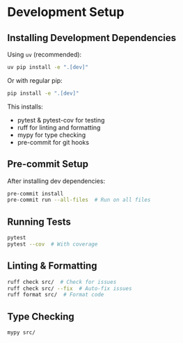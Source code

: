 # Development Setup

## Installing Development Dependencies

Using `uv` (recommended):
```bash
uv pip install -e ".[dev]"
```

Or with regular pip:
```bash
pip install -e ".[dev]"
```

This installs:
- pytest & pytest-cov for testing
- ruff for linting and formatting
- mypy for type checking
- pre-commit for git hooks

## Pre-commit Setup

After installing dev dependencies:
```bash
pre-commit install
pre-commit run --all-files  # Run on all files
```

## Running Tests

```bash
pytest
pytest --cov  # With coverage
```

## Linting & Formatting

```bash
ruff check src/  # Check for issues
ruff check src/ --fix  # Auto-fix issues
ruff format src/  # Format code
```

## Type Checking

```bash
mypy src/
```
